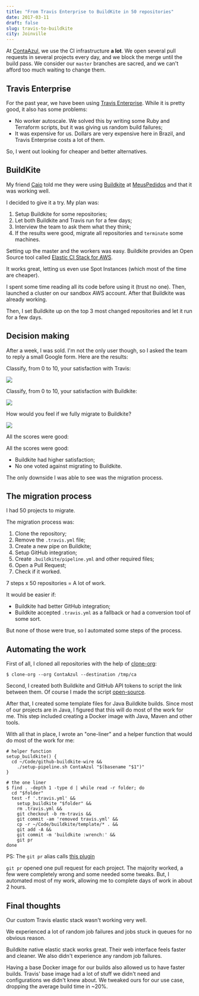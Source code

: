 ```yaml
---
title: "From Travis Enterprise to BuildKite in 50 repositories"
date: 2017-03-11
draft: false
slug: travis-to-buildkite
city: Joinville
---
```


At [ContaAzul](http://contaazul.com/), we use the CI infrastructure **a lot**. We open several pull requests in several projects every day, and we block the merge until the build pass. We consider our `master` branches are sacred, and we can't afford too much waiting to change them.

## Travis Enterprise

For the past year, we have been using [Travis Enterprise](https://enterprise.travis-ci.com/). While it is pretty good, it also has some problems:

- No worker autoscale. We solved this by writing some Ruby and Terraform scripts, but it was
giving us random build failures;
- It was expensive for us. Dollars are very expensive here in Brazil, and Travis Enterprise costs a lot of them.

So, I went out looking for cheaper and better alternatives.

## BuildKite

My friend [Caio](https://github.com/caiofbpa) told me they were using [Buildkite](https://buildkite.com/) at [MeusPedidos](https://meuspedidos.com.br/) and that it was working well.

I decided to give it a try. My plan was:

1. Setup Buildkite for some repositories;
2. Let both Buildkite and Travis run for a few days;
3. Interview the team to ask them what they think;
4. If the results were good, migrate all repositories and `terminate` some machines.

Setting up the master and the workers was easy. Buildkite provides an Open Source tool called
[Elastic CI Stack for AWS](https://github.com/buildkite/elastic-ci-stack-for-aws).

It works great, letting us even use Spot Instances (which most of the time are cheaper).

I spent some time reading all its code before using it (trust no one). Then, launched a cluster on our sandbox AWS account. After that Buildkite was already working.

Then, I set Buildkite up on the top 3 most changed repositories and let it run for a few days.

## Decision making

After a week, I was sold. I'm not the only user though, so I asked the team to reply a small Google form. Here are the results:

Classify, from 0 to 10, your satisfaction with Travis:

![](/public/images/travis-to-buildkite/7d7a1f9f-6bab-4123-be43-91dae89285c4.png)

Classify, from 0 to 10, your satisfaction with Buildkite:

![](/public/images/travis-to-buildkite/a657dd08-dbc3-4e9d-b623-44c88e042b21.png)

How would you feel if we fully migrate to Buildkite?

![](/public/images/travis-to-buildkite/627731b3-d7b1-4cff-a810-3b081bf248b0.png)

All the scores were good:

All the scores were good:

- Buildkite had higher satisfaction;
- No one voted against migrating to Buildkite.

The only downside I was able to see was the migration process.

## The migration process

I had 50 projects to migrate.

The migration process was:

1. Clone the repository;
2. Remove the `.travis.yml` file;
3. Create a new pipe on Buildkite;
4. Setup GitHub integration;
5. Create `.buildkite/pipeline.yml` and other required files;
6. Open a Pull Request;
7. Check if it worked.

7 steps x 50 repositories = A lot of work.

It would be easier if:

- Buildkite had better GitHub integration;
- Buildkite accepted `.travis.yml` as a fallback or had a conversion tool of some sort.

But none of those were true, so I automated some steps of the process.

## Automating the work

First of all, I cloned all repositories with the help of [clone-org](http://github.com/caarlos0/clone-org):

```shell
$ clone-org --org ContaAzul --destination /tmp/ca
```

Second, I created both Buildkite and GitHub API tokens to script the link between them. Of course I made the script [open-source](https://github.com/caarlos0/github-buildkite-wire).

After that, I created some template files for Java Buildkite builds. Since most of our projects are in Java, I figured that this will do most of the work for me. This step included creating a Docker image with Java, Maven and other tools.

With all that in place, I wrote an "one-liner" and a helper function that would do most of the work for me:

```shell
# helper function
setup_buildkite() {
  cd ~/Code/github-buildkite-wire &&
    ./setup-pipeline.sh ContaAzul "$(basename "$1")"
}
```
```shell
# the one liner
$ find . -depth 1 -type d | while read -r folder; do
  cd "$folder"
  test -f '.travis.yml' &&
    setup_buildkite "$folder" &&
    rm .travis.yml &&
    git checkout -b rm-travis &&
    git commit -am 'removed travis.yml' &&
    cp -r ~/Code/buildkite/template/* . &&
    git add -A &&
    git commit -m 'buildkite :wrench:' &&
    git pr
done
```

PS: The `git pr` alias calls [this plugin](https://github.com/caarlos0/zsh-open-pr)

`git pr` opened one pull request for each project. The majority worked, a few were completely wrong and some needed some tweaks. But, I automated most of my work, allowing me to complete days of work in about 2 hours.

## Final thoughts

Our custom Travis elastic stack wasn't working very well. 

We experienced a lot of random job failures and jobs stuck in queues for no
obvious reason.

Buildkite native elastic stack works great. Their web interface feels faster and cleaner. We also didn't experience any random job failures. 

Having a base Docker image for our builds also allowed us to have faster builds. Travis' base image had a lot of stuff we didn't need and configurations we didn't knew about. We tweaked ours for our use case, dropping the average build time in ~20%.